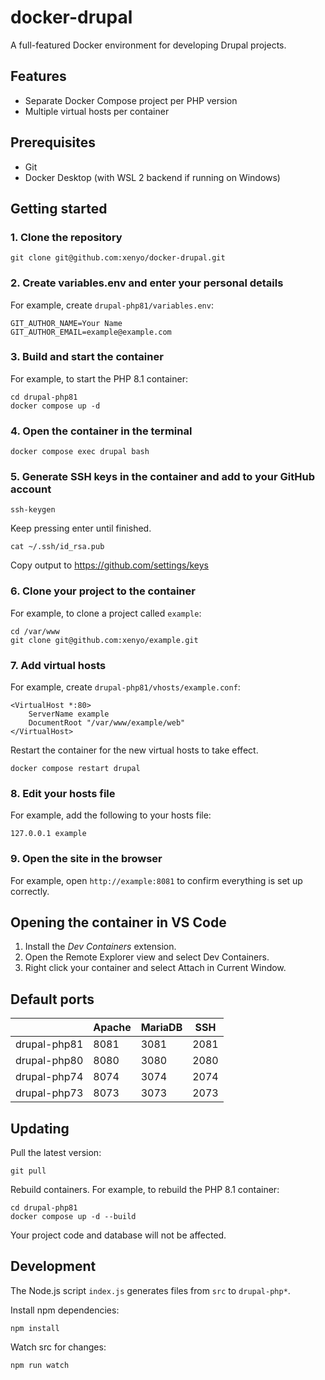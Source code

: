 # docker-drupal

A full-featured Docker environment for developing Drupal projects.

## Features

- Separate Docker Compose project per PHP version
- Multiple virtual hosts per container

## Prerequisites

- Git
- Docker Desktop (with WSL 2 backend if running on Windows)

## Getting started

### 1. Clone the repository

```
git clone git@github.com:xenyo/docker-drupal.git
```

### 2. Create variables.env and enter your personal details

For example, create `drupal-php81/variables.env`:

```
GIT_AUTHOR_NAME=Your Name
GIT_AUTHOR_EMAIL=example@example.com
```

### 3. Build and start the container

For example, to start the PHP 8.1 container:

```
cd drupal-php81
docker compose up -d
```

### 4. Open the container in the terminal

```
docker compose exec drupal bash
```

### 5. Generate SSH keys in the container and add to your GitHub account

```
ssh-keygen
```

Keep pressing enter until finished.

```
cat ~/.ssh/id_rsa.pub
```

Copy output to https://github.com/settings/keys


### 6. Clone your project to the container

For example, to clone a project called `example`:

```
cd /var/www
git clone git@github.com:xenyo/example.git
```

### 7. Add virtual hosts

For example, create `drupal-php81/vhosts/example.conf`:

```
<VirtualHost *:80>
    ServerName example
    DocumentRoot "/var/www/example/web"
</VirtualHost>
```

Restart the container for the new virtual hosts to take effect.

```
docker compose restart drupal
```

### 8. Edit your hosts file

For example, add the following to your hosts file:

```
127.0.0.1 example
```

### 9. Open the site in the browser

For example, open `http://example:8081` to confirm everything is set up correctly.

## Opening the container in VS Code

1. Install the *Dev Containers* extension.
2. Open the Remote Explorer view and select Dev Containers.
3. Right click your container and select Attach in Current Window.

## Default ports

| | Apache | MariaDB | SSH |
| - | - | - | - |
| drupal-php81 | 8081 | 3081 | 2081 |
| drupal-php80 | 8080 | 3080 | 2080 |
| drupal-php74 | 8074 | 3074 | 2074 |
| drupal-php73 | 8073 | 3073 | 2073 |

## Updating

Pull the latest version:

```
git pull
```

Rebuild containers. For example, to rebuild the PHP 8.1 container:

```
cd drupal-php81
docker compose up -d --build
```

Your project code and database will not be affected.

## Development

The Node.js script `index.js` generates files from `src` to `drupal-php*`.

Install npm dependencies:

```
npm install
```

Watch src for changes:

```
npm run watch
```
